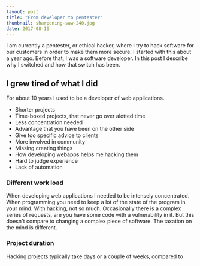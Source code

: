```yaml
---
layout: post
title: "From developer to pentester"
thumbnail: sharpening-saw-240.jpg
date: 2017-08-16
---
```


I am currently a pentester, or ethical hacker, where I try to hack software for our customers in order to make them more secure. I started with this about a year ago. Before that, I was a software developer. In this post I describe why I switched and how that switch has been.

## I grew tired of what I did

For about 10 years I used to be a developer of web applications.


* Shorter projects
* Time-boxed projects, that never go over alotted time
* Less concentration needed
* Advantage that you have been on the other side
* Give too specific advice to clients
* More involved in community
* Missing creating things
* How developing webapps helps me hacking them
* Hard to judge experience
* Lack of automation

### Different work load

When developing web applications I needed to be intensely concentrated. When programming you need to keep a lot of the state of the program in your mind. With hacking, not so much. Occasionally there is a complex series of requests, are you have some code with a vulnerability in it. But this doesn't compare to changing a complex piece of software. The taxation on the mind is different.

### Project duration

Hacking projects typically take days or a couple of weeks, compared to 
